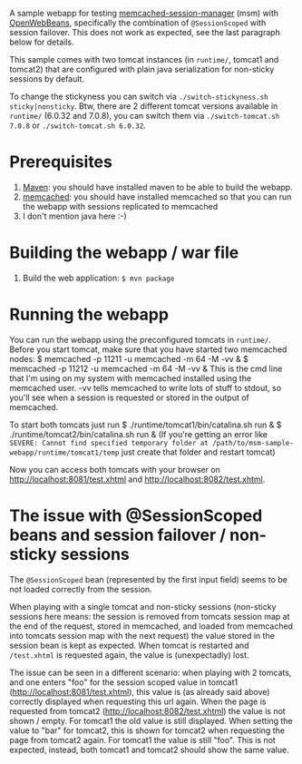 A sample webapp for testing [memcached-session-manager](http://code.google.com/p/memcached-session-manager/) (msm) with [OpenWebBeans](http://openwebbeans.apache.org), specifically the combination of `@SessionScoped` with session failover. This does not work as expected, see the last paragraph below for details.

This sample comes with two tomcat instances (in `runtime/`, tomcat1 and tomcat2) that are configured with plain java serialization for non-sticky sessions by default.

To change the stickyness you can switch via `./switch-stickyness.sh sticky|nonsticky`.
Btw, there are 2 different tomcat versions available in `runtime/` (6.0.32 and 7.0.8), you can switch them via `./switch-tomcat.sh 7.0.8` or `./switch-tomcat.sh 6.0.32`.

# Prerequisites
1. [Maven](http://maven.apache.org): you should have installed maven to be able to build the webapp.
2. [memcached](http://memcached.org): you should have installed memcached so that you can run the webapp with sessions replicated to memcached
3. I don't mention java here :-)

# Building the webapp / war file
1. Build the web application:
    `$ mvn package`

# Running the webapp
You can run the webapp using the preconfigured tomcats in `runtime/`. Before you start tomcat, make sure that you have started two memcached nodes:
    $ memcached -p 11211 -u memcached -m 64 -M -vv &
    $ memcached -p 11212 -u memcached -m 64 -M -vv &
This is the cmd line that I'm using on my system with memcached installed using the memcached user. -vv tells memcached to write lots of stuff to stdout, so you'll see when a session is requested or stored in the output of memcached.

To start both tomcats just run
    $ ./runtime/tomcat1/bin/catalina.sh run &
    $ ./runtime/tomcat2/bin/catalina.sh run &
(If you're getting an error like `SEVERE: Cannot find specified temporary folder at /path/to/msm-sample-webapp/runtime/tomcat1/temp` just create that folder and restart tomcat)

Now you can access both tomcats with your browser on [http://localhost:8081/test.xhtml](http://localhost:8081/test.xhtml) and [http://localhost:8082/test.xhtml](http://localhost:8082/msm-sample-openwebbeans/test.xhtml).

# The issue with @SessionScoped beans and session failover / non-sticky sessions
The `@SessionScoped` bean (represented by the first input field) seems to be not loaded correctly from the session.

When playing with a single tomcat and non-sticky sessions (non-sticky sessions here means: the session is removed from tomcats session map at the end of the request, stored in memcached, and loaded from memcached into tomcats session map with the next request) the value stored in the session bean is kept as expected. When tomcat is restarted and `/test.xhtml` is requested again, the value is (unexpectadly) lost.

The issue can be seen in a different scenario: when playing with 2 tomcats, and one enters "foo" for the session scoped value in tomcat1 ([http://localhost:8081/test.xhtml](http://localhost:8081/test.xhtml)), this value is (as already said above) correctly displayed when requesting this url again. When the page is requested from tomcat2 ([http://localhost:8082/test.xhtml](http://localhost:8082/test.xhtml)) the value is not shown / empty. For tomcat1 the old value is still displayed. When setting the value to "bar" for tomcat2, this is shown for tomcat2 when requesting the page from tomcat2 again. For tomcat1 the value is still "foo". This is not expected, instead, both tomcat1 and tomcat2 should show the same value.
